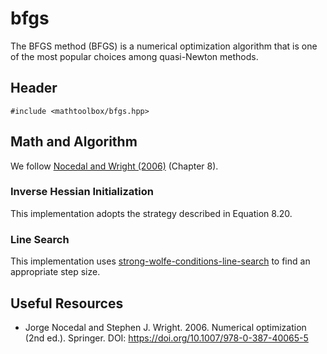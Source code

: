 # bfgs

The BFGS method (BFGS) is a numerical optimization algorithm that is one of the most popular choices among quasi-Newton methods.

## Header

```
#include <mathtoolbox/bfgs.hpp>
```

## Math and Algorithm

We follow [Nocedal and Wright (2006)](https://doi.org/10.1007/978-0-387-40065-5) (Chapter 8).

### Inverse Hessian Initialization

This implementation adopts the strategy described in Equation 8.20.

### Line Search

This implementation uses [strong-wolfe-conditions-line-search](./strong-wolfe-conditions-line-search) to find an appropriate step size.

## Useful Resources

- Jorge Nocedal and Stephen J. Wright. 2006. Numerical optimization (2nd ed.). Springer. DOI: <https://doi.org/10.1007/978-0-387-40065-5>
